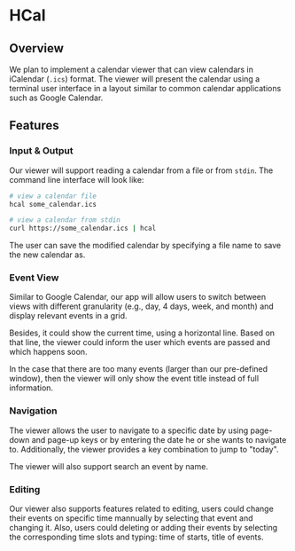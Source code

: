 # HCal

## Overview

We plan to implement a calendar viewer that can view calendars in iCalendar (`.ics`) format. The viewer will present the calendar using a terminal user interface in a layout similar to common calendar applications such as Google Calendar.

## Features

### Input & Output

Our viewer will support reading a calendar from a file or from `stdin`. The command line interface will look like:

``` bash
# view a calendar file
hcal some_calendar.ics

# view a calendar from stdin
curl https://some_calendar.ics | hcal
```

The user can save the modified calendar by specifying a file name to save the new calendar as.

### Event View
Similar to Google Calendar, our app will allow users to switch between views with different granularity (e.g., day, 4 days, week, and month) and display relevant events in a grid.

Besides, it could show the current time, using a horizontal line. Based on that line, the viewer could inform the user which events are passed and which happens soon.

In the case that there are too many events (larger than our pre-defined window), then the viewer will only show the event title instead of full information.

### Navigation

The viewer allows the user to navigate to a specific date by using page-down and page-up keys or by entering the date he or she wants to navigate to. Additionally, the viewer provides a key combination to jump to "today".

The viewer will also support search an event by name.

### Editing

Our viewer also supports features related to editing, users could change their events on specific time mannually by selecting that event and changing it. Also, users could deleting or adding their events by selecting the corresponding time slots and typing: time of starts, title of events.
